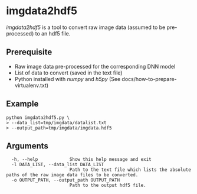 # imgdata2hdf5

_imgdata2hdf5_ is a tool to convert raw image data (assumed to be pre-processed) to an hdf5 file.

## Prerequisite
- Raw image data pre-processed for the corresponding DNN model
- List of data to convert (saved in the text file)
- Python installed with _numpy_ and _h5py_ (See docs/how-to-prepare-virtualenv.txt)

## Example
```
python imgdata2hdf5.py \
> --data_list=tmp/imgdata/datalist.txt
> --output_path=tmp/imgdata/imgdata.hdf5
```

## Arguments
```
  -h, --help            Show this help message and exit
  -l DATA_LIST, --data_list DATA_LIST
                        Path to the text file which lists the absolute paths of the raw image data files to be converted.
  -o OUTPUT_PATH, --output_path OUTPUT_PATH
                        Path to the output hdf5 file.
```
